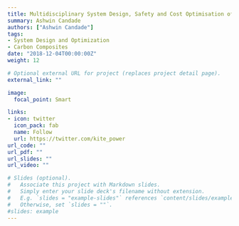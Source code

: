 ```yaml
---
title: Multidisciplinary System Design, Safety and Cost Optimisation of AWE
summary: Ashwin Candade
authors: ["Ashwin Candade"]
tags:
- System Design and Optimization
- Carbon Composites
date: "2018-12-04T00:00:00Z"
weight: 12

# Optional external URL for project (replaces project detail page).
external_link: ""

image:
  focal_point: Smart

links:
- icon: twitter
  icon_pack: fab
  name: Follow
  url: https://twitter.com/kite_power
url_code: ""
url_pdf: ""
url_slides: ""
url_video: ""

# Slides (optional).
#   Associate this project with Markdown slides.
#   Simply enter your slide deck's filename without extension.
#   E.g. `slides = "example-slides"` references `content/slides/example-slides.md`.
#   Otherwise, set `slides = ""`.
#slides: example
---
```

